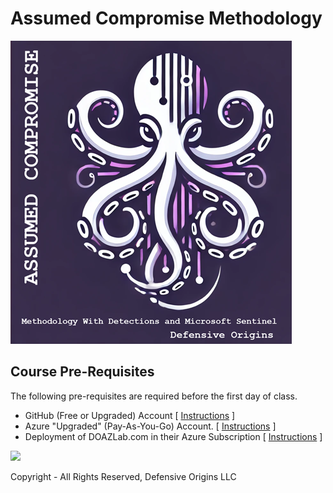 # Assumed Compromise Methodology

![A C2](images/AC2.png)

## Course Pre-Requisites

The following pre-requisites are required before the first day of class.

* GitHub (Free or Upgraded) Account [ [Instructions](labs/GitHub.md) ]
* Azure "Upgraded" (Pay-As-You-Go) Account. [ [Instructions](labs/AzureAccount.md) ]
* Deployment of DOAZLab.com in their  Azure Subscription [ [Instructions](labs/DOAZLab.md) ]

![][Div1]

Copyright - All Rights Reserved, Defensive Origins LLC



  [Div1]: images/div1.png
  [Div2]: images/div2.png
  [DO]: https://www.defensiveorigins.com
  [DOAZLab]: https://www.doazlab.com
  [DOAZLab-Github]: https://github.com/DefensiveOrigins/DO-LAB
  [DOTraining]: https://training.defensiveorigins.com
  [DORegister]: https://defensiveorigins.com/first-to-know/
  [DOAboutUs]: https://defensiveorigins.com/about-us
  [WWHF]: https://wildwesthackinfest.com/
  [1]: https://defensiveorigins.com/
  [DOImage]:Z-images/do_darkbackground.jpg
